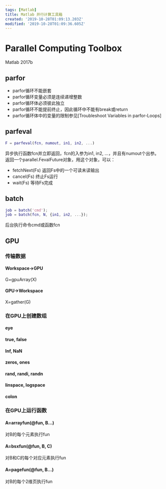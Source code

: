```yaml
---
tags: [Matlab]
title: Matlab 并行计算工具箱
created: '2019-10-28T01:09:13.203Z'
modified: '2019-10-28T01:09:36.605Z'
---
```


# Parallel Computing Toolbox

Matlab 2017b

## parfor

* parfor循环不能嵌套
* parfor循环变量必须是连续递增整数
* parfor循环体必须彼此独立
* parfor循环不能提前终止，因此循环中不能有break或return
* parfor循环体中的变量的限制参见[Troubleshoot Variables in parfor-Loops]

## parfeval

```matlab
F = parfeval(fcn, numout, in1, in2, ...)
```

异步执行函数fcn并立即返回，fcn的入参为in1, in2, ...，并且有numout个出参。返回一个parallel.FevalFuture对象，用这个对象，可以：

* fetchNext(Fs) 返回Fs中的一个可读未读输出
* cancel(Fs) 终止Fs运行
* wait(Fs) 等待Fs完成

## batch

```matlab
job = batch('cmd');
job = batch(fcn, N, {in1, in2, ...});
```

后台执行命令cmd或函数fcn

## GPU

### 传输数据

#### Workspace->GPU
G=gpuArray(X)

#### GPU->Workspace
X=gather(G)

### 在GPU上创建数组

#### eye

#### true, false

#### Inf, NaN

#### zeros, ones

#### rand, randi, randn

#### linspace, logspace

#### colon

### 在GPU上运行函数

#### A=arrayfun(@fun, B...)
对B的每个元素执行fun

#### A=bsxfun(@fun, B, C)
对B和C的每个对应元素执行fun

#### A=pagefun(@fun, B...)
对B的每个2维页执行fun
